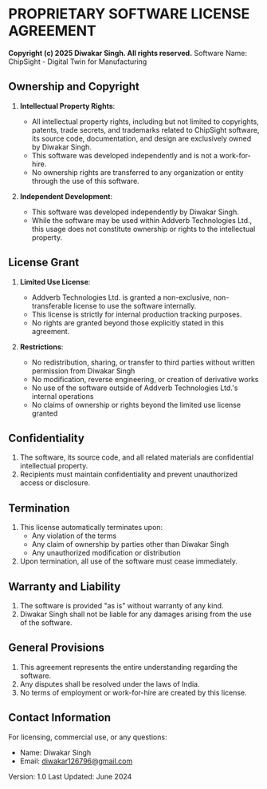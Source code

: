 # PROPRIETARY SOFTWARE LICENSE AGREEMENT
**Copyright (c) 2025 Diwakar Singh. All rights reserved.**
Software Name: ChipSight - Digital Twin for Manufacturing

## Ownership and Copyright
1. **Intellectual Property Rights**:
   - All intellectual property rights, including but not limited to copyrights, patents, trade secrets, and trademarks related to ChipSight software, its source code, documentation, and design are exclusively owned by Diwakar Singh.
   - This software was developed independently and is not a work-for-hire.
   - No ownership rights are transferred to any organization or entity through the use of this software.

2. **Independent Development**:
   - This software was developed independently by Diwakar Singh.
   - While the software may be used within Addverb Technologies Ltd., this usage does not constitute ownership or rights to the intellectual property.

## License Grant
1. **Limited Use License**:
   - Addverb Technologies Ltd. is granted a non-exclusive, non-transferable license to use the software internally.
   - This license is strictly for internal production tracking purposes.
   - No rights are granted beyond those explicitly stated in this agreement.

2. **Restrictions**:
   - No redistribution, sharing, or transfer to third parties without written permission from Diwakar Singh
   - No modification, reverse engineering, or creation of derivative works
   - No use of the software outside of Addverb Technologies Ltd.'s internal operations
   - No claims of ownership or rights beyond the limited use license granted

## Confidentiality
1. The software, its source code, and all related materials are confidential intellectual property.
2. Recipients must maintain confidentiality and prevent unauthorized access or disclosure.

## Termination
1. This license automatically terminates upon:
   - Any violation of the terms
   - Any claim of ownership by parties other than Diwakar Singh
   - Any unauthorized modification or distribution
2. Upon termination, all use of the software must cease immediately.

## Warranty and Liability
1. The software is provided "as is" without warranty of any kind.
2. Diwakar Singh shall not be liable for any damages arising from the use of the software.

## General Provisions
1. This agreement represents the entire understanding regarding the software.
2. Any disputes shall be resolved under the laws of India.
3. No terms of employment or work-for-hire are created by this license.

## Contact Information
For licensing, commercial use, or any questions:
- Name: Diwakar Singh
- Email: diwakar126796@gmail.com

Version: 1.0
Last Updated: June 2024